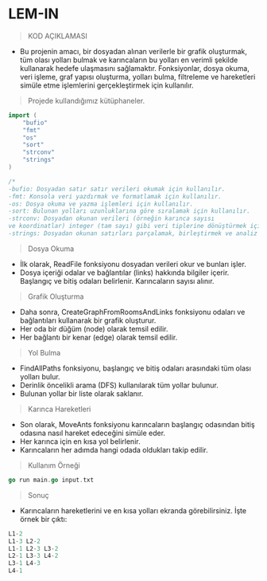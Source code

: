# LEM-IN
> KOD AÇIKLAMASI
* Bu projenin amacı, bir dosyadan alınan verilerle bir grafik oluşturmak, tüm olası yolları bulmak ve karıncaların bu yolları en verimli şekilde kullanarak hedefe ulaşmasını sağlamaktır. Fonksiyonlar, dosya okuma, veri işleme, graf yapısı oluşturma, yolları bulma, filtreleme ve hareketleri simüle etme işlemlerini gerçekleştirmek için kullanılır.

> Projede kullandığımız kütüphaneler.
```go
import (
	"bufio"
	"fmt"
	"os"
	"sort"
	"strconv"
	"strings"
)

/*
-bufio: Dosyadan satır satır verileri okumak için kullanılır. 
-fmt: Konsola veri yazdırmak ve formatlamak için kullanılır.
-os: Dosya okuma ve yazma işlemleri için kullanılır.
-sort: Bulunan yolları uzunluklarına göre sıralamak için kullanılır.
-strconv: Dosyadan okunan verileri (örneğin karınca sayısı
ve koordinatlar) integer (tam sayı) gibi veri tiplerine dönüştürmek için kullanılır.
-strings: Dosyadan okunan satırları parçalamak, birleştirmek ve analiz etmek için kullanılır.
```

> Dosya Okuma
* İlk olarak, ReadFile fonksiyonu dosyadan verileri okur ve bunları işler.
* Dosya içeriği odalar ve bağlantılar (links) hakkında bilgiler içerir.
Başlangıç ve bitiş odaları belirlenir.
Karıncaların sayısı alınır.

> Grafik Oluşturma
* Daha sonra, CreateGraphFromRoomsAndLinks fonksiyonu odaları ve bağlantıları kullanarak bir grafik oluşturur.
* Her oda bir düğüm (node) olarak temsil edilir.
* Her bağlantı bir kenar (edge) olarak temsil edilir.

> Yol Bulma
* FindAllPaths fonksiyonu, başlangıç ve bitiş odaları arasındaki tüm olası yolları bulur.
* Derinlik öncelikli arama (DFS) kullanılarak tüm yollar bulunur.
* Bulunan yollar bir liste olarak saklanır.

> Karınca Hareketleri
* Son olarak, MoveAnts fonksiyonu karıncaların başlangıç odasından bitiş odasına nasıl hareket edeceğini simüle eder.
* Her karınca için en kısa yol belirlenir.
* Karıncaların her adımda hangi odada oldukları takip edilir.

> Kullanım Örneği
```go
go run main.go input.txt
```

>Sonuç
* Karıncaların hareketlerini ve en kısa yolları ekranda görebilirsiniz. İşte örnek bir çıktı:
```go
L1-2
L1-3 L2-2
L1-1 L2-3 L3-2
L2-1 L3-3 L4-2
L3-1 L4-3
L4-1
```



